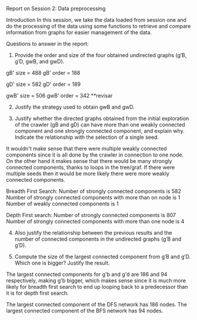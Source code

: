 Report on Session 2: 
Data preprocessing

Introduction
In this session, we take the data loaded from session one and do the processing of the data using some functions to retrieve and compare information from graphs for easier management of the data. 


Questions to answer in the report:

1. Provide the order and size of the four obtained undirected graphs (g′B, g′D, gwB, and gwD).

gB' size = 488 	gB' order = 188 

gD' size = 582 	gD' order = 189

gwB' size = 506 gwB' order = 342  **revisar


2. Justify the strategy used to obtain gwB and gwD.



3. Justify whether the directed graphs obtained from the initial exploration of the crawler (gB and gD) can have more than one weakly connected component and one strongly connected component, and explain why. Indicate the relationship with the selection of a single seed.

It wouldn't make sense that there were multiple weakly connected components since it is all done by the crawler in connection to one node. On the other hand it makes sense that there would be many strongly connected components, thanks to loops in the tree/graf. If there were multiple seeds then it would be more likely  there were more weakly connected components.

Breadth First Search:
Number of strongly connected components is 582
Number of strongly connected components with more than on node is 1
Number of weakly connected components is 1



Depth First search:
Number of strongly connected components is 807
Number of strongly connected components with more than one node is 4



4. Also justify the relationship between the previous results and the number of connected components in the undirected graphs (g′B and g′D).

5. Compute the size of the largest connected component from g′B and g′D. Which one is bigger? Justify the result.

The largest connected components for g'b and g'd are 186 and 94 respectively, making g'b bigger, which makes sense since it is much more likely for breadth first search to end up looping back to a predecessor than it is for depth first search.

The largest connected component of the DFS network has 186 nodes.
The largest connected component of the BFS network has 94 nodes.



